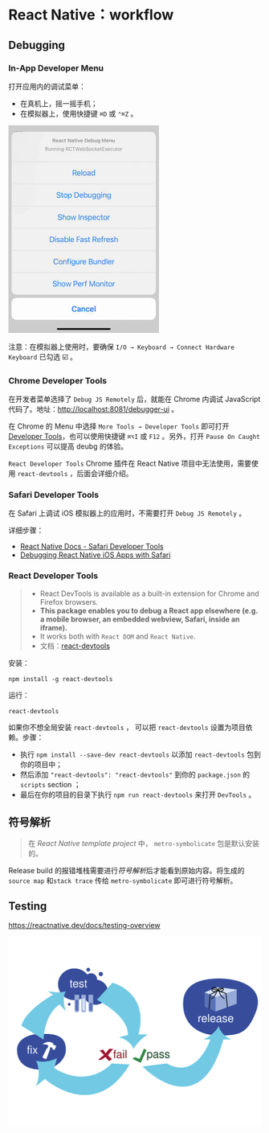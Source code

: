 # React Native：workflow

## Debugging

### In-App Developer Menu

打开应用内的调试菜单：

- 在真机上，摇一摇手机；
- 在模拟器上，使用快捷键 `⌘D` 或 `⌃⌘Z` 。

![React-Native-In-APP-Dev-Menu.png](media/React-Native-Docs-Image/In-APP-Dev-Menu.jpg)

注意：在模拟器上使用时，要确保 `I/O → Keyboard → Connect Hardware Keyboard` 已勾选 ☑️ 。

### Chrome Developer Tools

在开发者菜单选择了 `Debug JS Remotely` 后，就能在 Chrome 内调试 JavaScript 代码了。地址：<http://localhost:8081/debugger-ui> 。

在 Chrome 的 Menu 中选择 `More Tools → Developer Tools` 即可打开 [Developer Tools](https://developer.chrome.com/devtools)，也可以使用快捷键 `⌘⌥I` 或 `F12` 。另外，打开 `Pause On Caught Exceptions` 可以提高 deubg 的体验。

`React Developer Tools` Chrome 插件在 React Native 项目中无法使用，需要使用 `react-devtools` ，后面会详细介绍。

### Safari Developer Tools

在 Safari 上调试 iOS 模拟器上的应用时，不需要打开 `Debug JS Remotely` 。

详细步骤：

- [React Native Docs - Safari Developer Tools](https://reactnative.dev/docs/debugging#safari-developer-tools)
- [Debugging React Native iOS Apps with Safari](http://blog.nparashuram.com/2019/10/debugging-react-native-ios-apps-with.html)

### React Developer Tools

> - React DevTools is available as a built-in extension for Chrome and Firefox browsers.
> - **This package enables you to debug a React app elsewhere (e.g. a mobile browser, an embedded webview, Safari, inside an iframe).**
> - It works both with `React DOM` and `React Native`.
> - 文档：[react-devtools](https://github.com/facebook/react/tree/main/packages/react-devtools)

安装：

```console
npm install -g react-devtools
```

运行：

```console
react-devtools
```

如果你不想全局安装 `react-devtools` ， 可以把 `react-devtools` 设置为项目依赖。步骤：

- 执行 `npm install --save-dev react-devtools` 以添加 `react-devtools` 包到你的项目中；
- 然后添加 `"react-devtools": "react-devtools"` 到你的 `package.json` 的 `scripts` section ；
- 最后在你的项目的目录下执行 `npm run react-devtools` 来打开 `DevTools` 。

## 符号解析

> 在 *React Native template project* 中， `metro-symbolicate` 包是默认安装的。

Release build 的报错堆栈需要进行*符号解析*后才能看到原始内容。将生成的 `source map` 和`stack trace` 传给 `metro-symbolicate` 即可进行符号解析。

## Testing

<https://reactnative.dev/docs/testing-overview>

![diagram_testing.svg](/media/React-Native-Docs-Image/diagram_testing.svg)
